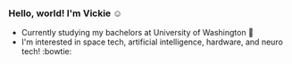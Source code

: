 ### Hello, world! I'm Vickie :relaxed:

* Currently studying my bachelors at University of Washington :school:
* I'm interested in space tech, artificial intelligence, hardware, and neuro tech! :bowtie:

<!--
**vickiekknight/vickiekknight** is a ✨ _special_ ✨ repository because its `README.md` (this file) appears on your GitHub profile.

Here are some ideas to get you started:

- 🔭 I’m currently working on ...
- 🌱 I’m currently learning ...
- 👯 I’m looking to collaborate on ...
- 🤔 I’m looking for help with ...
- 💬 Ask me about ...
- 📫 How to reach me: ...
- 😄 Pronouns: ...
- ⚡ Fun fact: ...
-->

